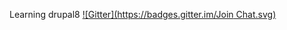 Learning drupal8
[![Gitter](https://badges.gitter.im/Join Chat.svg)](https://gitter.im/ngoahodb/Learning-Drupal-8?utm_source=badge&utm_medium=badge&utm_campaign=pr-badge&utm_content=badge)